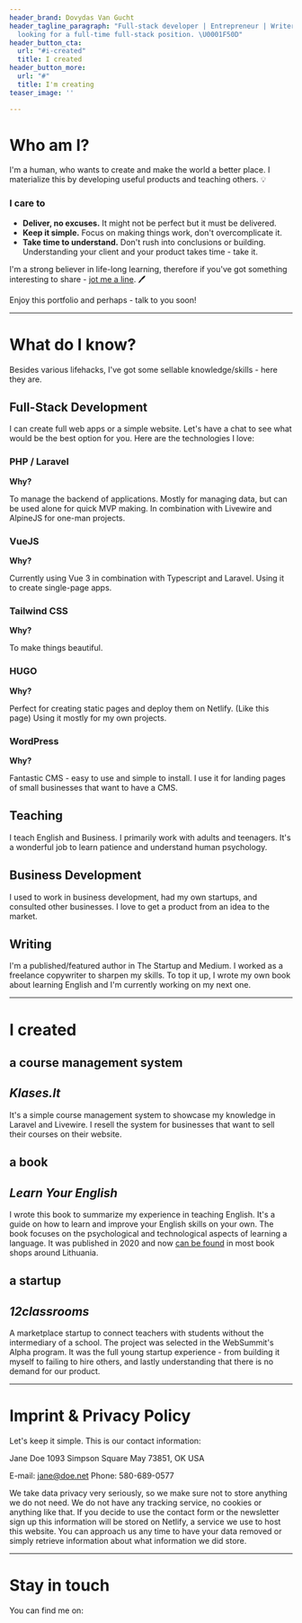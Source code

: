 ```yaml
---
header_brand: Dovydas Van Gucht
header_tagline_paragraph: "Full-stack developer | Entrepreneur | Writer | Teacher\nCurrently
  looking for a full-time full-stack position. \U0001F50D"
header_button_cta:
  url: "#i-created"
  title: I created
header_button_more:
  url: "#"
  title: I'm creating
teaser_image: ''

---
```

# Who am I?

I'm a human, who wants to create and make the world a better place. I materialize this by developing useful products and teaching others. 💡

### I care to

* **Deliver, no excuses.** It might not be perfect but it must be delivered.
* **Keep it simple.** Focus on making things work, don't overcomplicate it.
* **Take time to understand.** Don't rush into conclusions or building. Understanding your client and your product takes time - take it.

I'm a strong believer in life-long learning, therefore if you've got something interesting to share - [jot me a line](#stay-in-touch). 🖊️

Enjoy this portfolio and perhaps - talk to you soon!

***

# What do I know?

Besides various lifehacks, I've got some sellable knowledge/skills - here they are.

## Full-Stack Development

I can create full web apps or a simple website. Let's have a chat to see what would be the best option for you. Here are the technologies I love:

### PHP / Laravel

**Why?**

To manage the backend of applications. Mostly for managing data, but can be used alone for quick MVP making. In combination with Livewire and AlpineJS for one-man projects.

### VueJS

**Why?**

Currently using Vue 3 in combination with Typescript and Laravel. Using it to create single-page apps.

### Tailwind CSS

**Why?**

To make things beautiful.

### HUGO

**Why?**

Perfect for creating static pages and deploy them on Netlify. (Like this page) Using it mostly for my own projects.

### WordPress

**Why?**

Fantastic CMS - easy to use and simple to install. I use it for landing pages of small businesses that want to have a CMS.

## Teaching

I teach English and Business. I primarily work with adults and teenagers. It's a wonderful job to learn patience and understand human psychology.

## Business Development

I used to work in business development, had my own startups, and consulted other businesses. I love to get a product from an idea to the market.

## Writing

I'm a published/featured author in The Startup and Medium.  I worked as a freelance copywriter to sharpen my skills. To top it up, I wrote my own book about learning English and I'm currently working on my next one.

***

# I created

## a course management system

## _Klases.lt_

It's a simple course management system to showcase my knowledge in Laravel and Livewire. I resell the system for businesses that want to sell their courses on their website.

## a book

## _Learn Your English_

I wrote this book to summarize my experience in teaching English. It's a guide on how to learn and improve your English skills on your own. The book focuses on the psychological and technological aspects of learning a language. It was published in 2020 and now [can be found](https://www.knygos.lt/lt/knygos/learn-your-english--paskutine-knyga--kurios-tau-reikes-mokantis-anglu-kalbos/) in most book shops around Lithuania.

## a startup

## _12classrooms_

A marketplace startup to connect teachers with students without the intermediary of a school. The project was selected in the WebSummit's Alpha program. It was the full young startup experience - from building it myself to failing to hire others, and lastly understanding that there is no demand for our product.

***

# Imprint & Privacy Policy

Let's keep it simple. This is our contact information:

Jane Doe
1093 Simpson Square
May 73851, OK
USA

E-mail: jane@doe.net
Phone: 580-689-0577

We take data privacy very seriously, so we make sure not to store anything we do not need. We do not have any tracking service, no cookies or anything like that. If you decide to use the contact form or the newsletter sign up this information will be stored on Netlify, a service we use to host this website. You can approach us any time to have your data removed or simply retrieve information about what information we did store.

***

# Stay in touch

You can find me on: